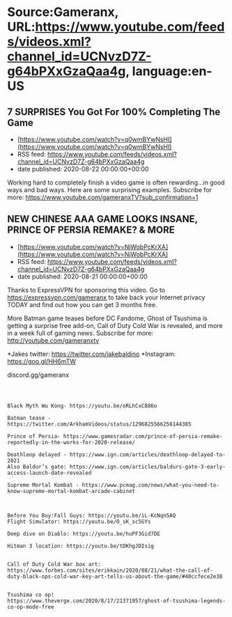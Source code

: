 # Source:Gameranx, URL:https://www.youtube.com/feeds/videos.xml?channel_id=UCNvzD7Z-g64bPXxGzaQaa4g, language:en-US

## 7 SURPRISES You Got For 100% Completing The Game
 - [https://www.youtube.com/watch?v=q0wmBYwNsHI](https://www.youtube.com/watch?v=q0wmBYwNsHI)
 - RSS feed: https://www.youtube.com/feeds/videos.xml?channel_id=UCNvzD7Z-g64bPXxGzaQaa4g
 - date published: 2020-08-22 00:00:00+00:00

Working hard to completely finish a video game is often rewarding...in good ways and bad ways. Here are some surprising examples.
Subscribe for more: https://www.youtube.com/gameranxTV?sub_confirmation=1

## NEW CHINESE AAA GAME LOOKS INSANE, PRINCE OF PERSIA REMAKE? & MORE
 - [https://www.youtube.com/watch?v=NjWobPcKrXA](https://www.youtube.com/watch?v=NjWobPcKrXA)
 - RSS feed: https://www.youtube.com/feeds/videos.xml?channel_id=UCNvzD7Z-g64bPXxGzaQaa4g
 - date published: 2020-08-21 00:00:00+00:00

Thanks to ExpressVPN for sponsoring this video. Go to https://expressvpn.com/gameranx to take back your Internet privacy TODAY and find out how you can get 3 months free.

More Batman game teases before DC Fandome, Ghost of Tsushima is getting a surprise free add-on, Call of Duty Cold War is revealed, and more in a week full of gaming news.
Subscribe for more: http://youtube.com/gameranxtv 

*Jakes twitter: https://twitter.com/jakebaldino 
*Instagram: https://goo.gl/HH6mTW 


 discord.gg/gameranx 




 ~~~~STORIES~~~~



Black Myth Wu Kong- https://youtu.be/oRLhCxC886o

Batman tease - https://twitter.com/ArkhamVideos/status/1296825566256144385

Prince of Persia- https://www.gamesradar.com/prince-of-persia-remake-reportedly-in-the-works-for-2020-release/

Deathloop delayed - https://www.ign.com/articles/deathloop-delayed-to-2021
Also Baldur’s gate: https://www.ign.com/articles/baldurs-gate-3-early-access-launch-date-revealed

Supreme Mortal Kombat - https://www.pcmag.com/news/what-you-need-to-know-supreme-mortal-kombat-arcade-cabinet



Before You Buy:Fall Guys: https://youtu.be/iL-KcNqn5AQ
Flight Simulator: https://youtu.be/O_sK_sc5GYs

Deep dive on Diablo: https://youtu.be/huPF3Gid7DE

Hitman 3 location: https://youtu.be/tDKhgJDIsig


Call of Duty Cold War box art: https://www.forbes.com/sites/erikkain/2020/08/21/what-the-call-of-duty-black-ops-cold-war-key-art-tells-us-about-the-game/#40ccfece2e38


Tsushima co op!
https://www.theverge.com/2020/8/17/21371957/ghost-of-tsushima-legends-co-op-mode-free

